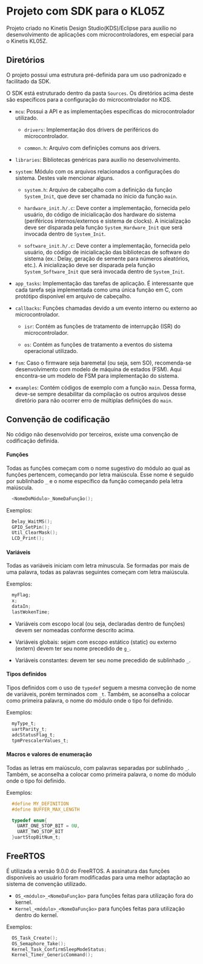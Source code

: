 
# Projeto com SDK para o KL05Z

Projeto criado no Kinetis Design Studio(KDS)/Eclipse para auxílio no desenvolvimento de aplicações com microcontroladores, em especial para o Kinetis KL05Z.


## Diretórios

O projeto possui uma estrutura pré-definida para um uso padronizado e facilitado da SDK.

O SDK está estruturado dentro da pasta `Sources`. Os diretórios acima deste são específicos para a configuração do microcontrolador no KDS.

* `mcu`: Possui a API e as implementações específicas do microcontrolador utilizado.

  * `drivers`: Implementação dos drivers de periféricos do microcontrolador.

  * `common.h`: Arquivo com definições comuns aos drivers.

* `libraries`: Bibliotecas genéricas para auxílio no desenvolvimento.

* `system`: Módulo com os arquivos relacionados a configurações do sistema. Destes vale mencionar alguns.

  * `system.h`: Arquivo de cabeçalho com a definição da função `System_Init`, que deve ser chamada no ínicio da função `main`.

  * `hardware_init.h/.c`: Deve conter a implementação, fornecida pelo usuário, do código de inicialicação dos hardware do sistema (periféricos internos/externos e sistema de clocks). A inicialização deve ser disparada pela função `System_Hardware_Init` que será invocada dentro de `System_Init`.

  * `software_init.h/.c`: Deve conter a implementação, fornecida pelo usuário, do código de inicialicação das bibliotecas de software do sistema (ex.: Delay, geração de semente para números aleatórios, etc.). A inicialização deve ser disparada pela função `System_Software_Init` que será invocada dentro de `System_Init`.

* `app_tasks`: Implementação das tarefas de aplicação. É interessante que cada tarefa seja implementada como uma única função em C, com protótipo disponível em arquivo de cabeçalho.

* `callbacks`: Funções chamadas devido a um evento interno ou externo ao microcontrolador.

  * `isr`: Contém as funções de tratamento de interrupção (ISR) do microcontrolador.

  * `os`: Contém as funções de tratamento a eventos do sistema operacional utilizado.

* `fsm`: Caso o firmware seja baremetal (ou seja, sem SO), recomenda-se desenvolvimento com modelo de máquina de estados (FSM). Aqui encontra-se um modelo de FSM para implementação do sistema.

* `examples`: Contém códigos de exemplo com a função `main`. Dessa forma, deve-se sempre desabilitar da compilação os outros arquivos desse diretório para não ocorrer erro de múltiplas definições do `main`.
## Convenção de codificação
No código não desenvolvido por terceiros, existe uma convenção de codificação definida.

#### Funções
Todas as funções começam com o nome sugestivo do módulo ao qual as funções pertencem, começando por letra maiúscula. Esse nome é seguido por sublinhado `_` e o nome específico da função começando pela letra maiúscula.

```c
  <NomeDoMódulo>_NomeDaFunção();
```

Exemplos:

```c
  Delay_WaitMS();
  GPIO_SetPin();
  Util_ClearMask();
  LCD_Print();
```
#### Variáveis
Todas as variáveis iniciam com letra mínuscula. Se formadas por mais de uma palavra, todas as palavras seguintes começam com letra maiúscula.

Exemplos:

```c
  myFlag;
  x;
  dataIn;
  lastWokenTime;
```

* Variáveis com escopo local (ou seja, declaradas dentro de funções) devem ser nomeadas conforme descrito acima.

* Variáveis globais: sejam com escopo estático (static) ou externo (extern) devem ter seu nome precedido de `g_`.

* Variáveis constantes: devem ter seu nome precedido de sublinhado `_`.

#### Tipos definidos
Tipos definidos com o uso de `typedef` seguem a mesma conveção de nome de variáveis, porém terminados com `_t`. Também, se aconselha a colocar como primeira palavra, o nome do módulo onde o tipo foi definido. 

Exemplos:

```c
  myType_t;
  uartParity_t;
  adcStatusFlag_t;
  tpmPrescalerValues_t;
```


#### Macros e valores de enumeração
Todas as letras em maiúsculo, com palavras separadas por sublinhado `_`. Também, se aconselha a colocar como primeira palavra, o nome do módulo onde o tipo foi definido.

Exemplos:

```c
  #define MY_DEFINITION
  #define BUFFER_MAX_LENGTH

  typedef enum{
	UART_ONE_STOP_BIT = 0U, 
    UART_TWO_STOP_BIT 
  }uartStopBitNum_t;
```
## FreeRTOS

É utilizada a versão 9.0.0 do FreeRTOS. A assinatura das funções disponíveis ao usuário foram modificadas para uma melhor adaptação ao sistema de convenção utilizado.

* `OS_<módulo>_<NomeDaFunção>` para funções feitas para utilização fora do kernel.
* `Kernel_<módulo>_<NomeDaFunção>` para funções feitas para utilização dentro do kernel.

Exemplos:

```c
  OS_Task_Create();
  OS_Semaphore_Take();
  Kernel_Task_ConfirmSleepModeStatus;
  Kernel_Timer_GenericCommand();
```